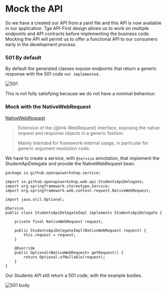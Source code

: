 # Mock the API
So we have a created our API from a yaml file and this API is now available in our application.
Tge API-First design allows us to work on multiple endpoints and API contracts before implementing 
the business code. Mocking the API will permit us to offer a functional API to our consumers 
early in the development process.

### 501 By default
By default the generated classes expose endpoints that return a generic response with the 501 code
`not implemented.`

![501](https://github.com/avdev4j/workshop-openapi/blob/master/resources/images/2/501.png)

This is not fully satisfying because we do not have a nominal behaviour.

### Mock with the NativeWebRequest
[NativeWebRequest](https://docs.spring.io/spring/docs/current/javadoc-api/org/springframework/web/context/request/NativeWebRequest.html)
> Extension of the {@link WebRequest} interface, exposing the native request and response objects in a generic fashion.
    <p>Mainly intended for framework-internal usage,
   in particular for generic argument resolution code.</p>

We have to create a service, with `@service` annotation, that implement the StudentApiDelegate and provide the NativeWebRequest bean.

```
package io.github.openapiworkshop.service;

import io.github.openapiworkshop.web.api.StudentsApiDelegate;
import org.springframework.stereotype.Service;
import org.springframework.web.context.request.NativeWebRequest;

import java.util.Optional;

@Service
public class StudentsApiDelegateImpl implements StudentsApiDelegate {

    private final NativeWebRequest request;

    public StudentsApiDelegateImpl(NativeWebRequest request) {
        this.request = request;
    }

    @Override
    public Optional<NativeWebRequest> getRequest() {
        return Optional.ofNullable(request);
    }
}
```

Our Students API still return a 501 code, with the example bodies.

![501 body](https://github.com/avdev4j/workshop-openapi/blob/master/resources/images/2/501_body.png)

